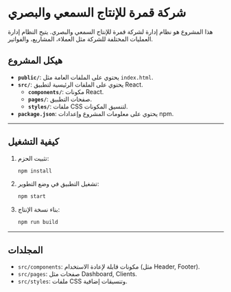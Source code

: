 # شركة قمرة للإنتاج السمعي والبصري

هذا المشروع هو نظام إدارة لشركة قمرة للإنتاج السمعي والبصري. يتيح النظام إدارة العمليات المختلفة للشركة مثل العملاء، المشاريع، والفواتير.

## هيكل المشروع

- **`public/`**: يحتوي على الملفات العامة مثل `index.html`.
- **`src/`**: يحتوي على الملفات الرئيسية لتطبيق React.
  - **`components/`**: مكونات React.
  - **`pages/`**: صفحات التطبيق.
  - **`styles/`**: ملفات CSS لتنسيق المكونات.
- **`package.json`**: يحتوي على معلومات المشروع وإعدادات npm.

---

## كيفية التشغيل

1. تثبيت الحزم:
   ```bash
   npm install
   ```

2. تشغيل التطبيق في وضع التطوير:
   ```bash
   npm start
   ```

3. بناء نسخة الإنتاج:
   ```bash
   npm run build
   ```

---

## المجلدات

- `src/components`: مكونات قابلة لإعادة الاستخدام (مثل Header, Footer).
- `src/pages`: صفحات مثل Dashboard, Clients.
- `src/styles`: ملفات CSS وتنسيقات إضافية.